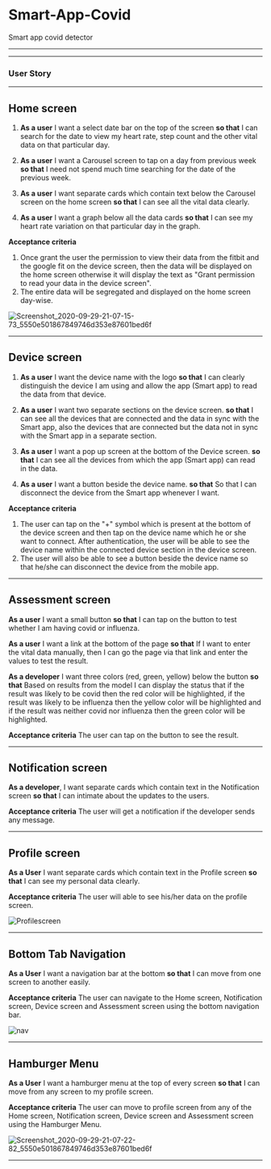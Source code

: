 # Smart-App-Covid
Smart app covid detector
***
***

### User Story
***

## Home screen

1. **As a user** I want a select date bar on the top of the screen **so that** I can search for the date to view my heart rate, step count and the other vital data on that particular day. 

2.  **As a user** I want a Carousel screen to tap on a day from previous week **so that** I need not spend much time searching for the date of the previous week.

3. **As a user** I want separate cards which contain text below the Carousel screen on the home screen **so that** I can see all the vital data clearly.

4. **As a user** I want a graph below all the data cards **so that** I can see my heart rate variation on that particular day in the graph.

**Acceptance criteria**
1. Once grant the user the permission to view their data from the fitbit and the google fit on the device screen, then the data will be displayed on the home screen otherwise it will display the text as "Grant permission to read your data in the device screen".
2. The entire data will be segregated and displayed on the home screen day-wise.

![Screenshot_2020-09-29-21-07-15-73_5550e501867849746d353e87601bed6f](https://user-images.githubusercontent.com/55681132/94581237-779d1580-0298-11eb-89d7-c0bf5eb22526.png)

***

## Device screen

1. **As a user** I want the device name with the logo **so that** I can clearly distinguish the device I am using and allow the app (Smart app) to read the data from that device.

2. **As a user** I want two separate sections on the device screen. **so that** I can see all the devices that are connected and the data in sync with the Smart app, also the devices that are connected but the data not in sync with the Smart app in a separate section.

3. **As a user** I want a pop up screen at the bottom of the Device screen. **so that** I can see all the devices from which the app (Smart app) can read in the data.

4. **As a user** I want a button beside the device name. **so that** So that I can disconnect the device from the Smart app whenever I want.

**Acceptance criteria**
1. The user can tap on the "+" symbol which is present at the bottom of the device screen and then tap on the device name which he or she want to connect. After authentication, the user will be able to see the device name within the connected device section in the device screen.
2. The user will also be able to see a button beside the device name so that he/she can disconnect the device from the mobile app.

***

## Assessment screen

**As a user** I want a small button **so that** I can tap on the button to test whether I am having covid or influenza.

**As a user** I want a link at the bottom of the page **so that** If I want to enter the vital data manually, then I can go the page via that link and enter the values to test the result.

**As a developer** I want three colors (red, green, yellow) below the button **so that** Based on results from the model I can display the status that if the result was likely to be covid then the red color will be highlighted, if the result was likely to be influenza then the yellow color will be highlighted and if the result was neither covid nor influenza then the green color will be highlighted.

**Acceptance criteria**
The user can tap on the button to see the result.

***

## Notification screen

**As a developer**, I want separate cards which contain text in the Notification screen **so that** I can intimate about the updates to the users.

**Acceptance criteria**
The user will get a notification if the developer sends any message.

***

## Profile screen

**As a User** I want separate cards which contain text in the Profile screen **so that** I can see my personal data clearly.

**Acceptance criteria**
The user will able to see his/her data on the profile screen.

![Profilescreen](https://user-images.githubusercontent.com/55681132/94580075-1c1e5800-0297-11eb-9b0e-c62cfe41f6bf.png)

***


## Bottom Tab Navigation

**As a User** I want a navigation bar at the bottom **so that** I can move from one screen to another easily.

**Acceptance criteria**
The user can navigate to the Home screen, Notification screen, Device screen and Assessment screen using the bottom navigation bar.

![nav](https://user-images.githubusercontent.com/55681132/94581124-54726600-0298-11eb-93a2-17b72347b782.png)

***

## Hamburger Menu

**As a User** I want a hamburger menu at the top of every screen **so that** I can move from any screen to my profile screen.

**Acceptance criteria**
The user can move to profile screen from any of the Home screen, Notification screen, Device screen and Assessment screen using the Hamburger Menu.

![Screenshot_2020-09-29-21-07-22-82_5550e501867849746d353e87601bed6f](https://user-images.githubusercontent.com/55681132/94581193-68b66300-0298-11eb-96ef-21e9a2b914cd.png)

***
